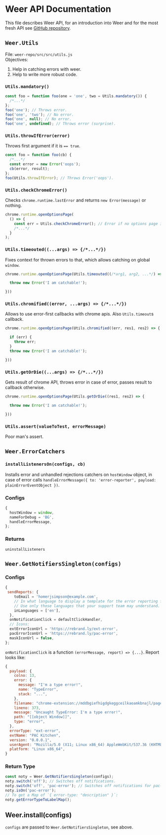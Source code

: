 # Weer API Documentation

This file describes Weer API, for an introduction into Weer and for the most fresh API see [GitHub repository](https://github.com/error-reporter/weer).

## `Weer.Utils`

File: `weer-repo/src/src/utils.js`  
Objectives:
1. Help in catching errors with weer.
2. Help to write more robust code.

### `Utils.mandatory()`

```js
const foo = function foo(one = 'one', two = Utils.mandatory()) {
  /*...*/
};
foo('one'); // Throws error.
foo('one', 'two'); // No error.
foo('one', null); // No error.
foo('one', undefined); // Throws error (surprise).
```

### `Utils.throwIfError(error)`

Throws first argument if it is `== true`.

```js
const foo = function foo(cb) {
  /*...*/
  const error = new Error('oops');
  cb(error, result);
};
foo(Utils.throwIfError); // Throws Error('oops').
```

### `Utils.checkChromeError()`

Checks `chrome.runtime.lastError` and returns `new Error(message)` or nothing.
```js
chrome.runtime.openOptionsPage(
  () => {
    const err = Utils.checkChromeError(); // Error if no options page in `manifest.json`.
    /*...*/
  }
);
```

### `Utils.timeouted((...args) => {/*...*/})`

Fixes context for thrown errors to that, which allows catching on global `window`.
```js
chrome.runtime.openOptionsPage(Utils.timeouted((/*arg1, arg2, ...*/) => {

  throw new Error('I am catchable!');

}))
```

### `Utils.chromified((error, ...args) => {/*...*/})`

Allows to use error-first callbacks with chrome apis. Also `Utils.timeout`s callback.
```js
chrome.runtime.openOptionsPage(Utils.chromified((err, res1, res2) => {

  if (err) {
    throw err;
  }
  throw new Error('I am catchable!');

}))
```

### `Utils.getOrDie((...args) => {/*...*/})`

Gets result of chrome API, throws error in case of error, passes result to callback otherwise.
```js
chrome.runtime.openOptionsPage(Utils.getOrDie((res1, res2) => {

  throw new Error('I am catchable!');

}))
```

### `Utils.assert(valueToTest, errorMessage)`

Poor man's assert.

## `Weer.ErrorCatchers`

### `installListenersOn(configs, cb)`

Installs error and unhandled rejections catchers on `hostWindow` object, in case of error calls `handleErrorMessage({ to: 'error-reporter', payload: plainErrorEventObject })`.

### Configs
```js
{
  hostWindow = window,
  nameForDebug = 'BG',
  handleErrorMessage,
};
```

### Returns

`uninstallListeners`

## `Weer.GetNotifiersSingleton(configs)`

### Configs

```js
{
 sendReports: {
    toEmail = 'homerjsimpson@example.com',
    // In what language to display a template for the error reporting form.
    // Use only those languages that your support team may understand.
    inLanguages = ['en'],
  },
  onNotificationClick = defaultClickHandler,
  // Icons:
  extErrorIconUrl = 'https://rebrand.ly/ext-error',
  pacErrorIconUrl = 'https://rebrand.ly/pac-error',
  maskIconUrl = false,
};
```
`onNotificationClick` is a function `(errorMessage, report) => {...}`.
Report looks like:
```js
{
  payload: {
    colno: 13,
    error: {
      message: "I'm a type error!",
      name: "TypeError",
      stack: "...",
    },
    filename: "chrome-extension://mddbgiefhigdgkeggceilkaoamkbnajl/pages/popup/dist/bundle.js",
    lineno: 373,
    message: "Uncaught TypeError: I'm a type error!",
    path: "[[object Window]]",
    type: "error",
  },
  errorType: "ext-error",
  extName: "PAC Kitchen",
  version: "0.0.0.1",
  userAgent: "Mozilla/5.0 (X11; Linux x86_64) AppleWebKit/537.36 (KHTML, like Gecko) Chrome/68.0.3440.106 Safari/537.36",
  platform: "Linux x86_64",
}
```

### Return Type

```js
const noty = Weer.GetNotifiersSingleton(configs);
noty.switch('off'); // Switches off notifications.
noty.switch('off', 'pac-error'); // Switches off notifications for pac-errors.
noty.isOn('pac-error');
// To get a Map of `{ error-type: "description" }`:
noty.getErrorTypeToLabelMap();
```
## Weer.install(configs)

`configs` are passed to `Weer.GetNotifiersSingleton`, see above.
